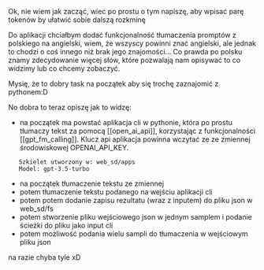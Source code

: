 Ok, nie wiem jak zacząć, wiec po prostu o tym napiszę, aby wpisać parę tokenów by ułatwić sobie dalszą rozkminę

Do aplikacji chciałbym dodać funkcjonalność tłumaczenia promptów z polskiego na angielski, wiem, że wszyscy powinni znać angielski, ale jednak to chodzi o coś innego niż brak jego znajomości... Co prawda po polsku znamy zdecydowanie więcej słów, które pozwalają nam opisywać to co widzimy lub co chcemy zobaczyć.

Mysię, że to dobry task na początek aby się trochę zaznajomić z pythonem:D

No dobra to teraz opiszę jak to widzę:
 - na początek ma powstać aplikacja cli w pythonie, która po prostu tłumaczy tekst za pomocą [[open_ai_api]], korzystając z funkcjonalności [[gpt_fm_calling]].
   Klucz api aplikacja powinna wczytać ze ze zmiennej środowiskowej OPENAI_API_KEY.
```
   Szkielet utworzony w: web_sd/apps
   Model: gpt-3.5-turbo
```
 - na początek tłumaczenie tekstu ze zmiennej
 - potem tłumaczenie tekstu podanego na wejściu aplikacji cli
 - potem potem dodanie zapisu rezultatu (wraz z inputem) do pliku json w web_sd/fs
 - potem stworzenie pliku wejściowego json w jednym samplem i podanie ścieżki do pliku jako input cli
 - potem możliwość podania wielu sampli do tłumaczenia w wejściowym pliku json

na razie chyba tyle xD